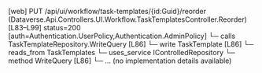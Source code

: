 [web] PUT /api/ui/workflow/task-templates/{id:Guid}/reorder  (Dataverse.Api.Controllers.UI.Workflow.TaskTemplatesController.Reorder)  [L83–L99] status=200 [auth=Authentication.UserPolicy,Authentication.AdminPolicy]
  └─ calls TaskTemplateRepository.WriteQuery [L86]
  └─ write TaskTemplate [L86]
    └─ reads_from TaskTemplates
  └─ uses_service IControlledRepository<TaskTemplate>
    └─ method WriteQuery [L86]
      └─ ... (no implementation details available)

